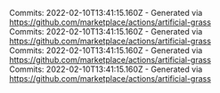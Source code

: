 Commits: 2022-02-10T13:41:15.160Z - Generated via https://github.com/marketplace/actions/artificial-grass
<br>
Commits: 2022-02-10T13:41:15.160Z - Generated via https://github.com/marketplace/actions/artificial-grass
<br>
Commits: 2022-02-10T13:41:15.160Z - Generated via https://github.com/marketplace/actions/artificial-grass
<br>
Commits: 2022-02-10T13:41:15.160Z - Generated via https://github.com/marketplace/actions/artificial-grass
<br>
